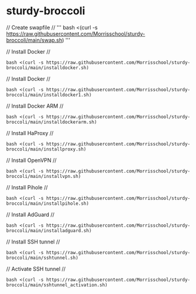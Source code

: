 # sturdy-broccoli

// Create swapfile //
'''
bash <(curl -s https://raw.githubusercontent.com/Morrisschool/sturdy-broccoli/main/swap.sh)
'''

// Install Docker //
```
bash <(curl -s https://raw.githubusercontent.com/Morrisschool/sturdy-broccoli/main/installdocker.sh)
```

// Install Docker //<br />
```
bash <(curl -s https://raw.githubusercontent.com/Morrisschool/sturdy-broccoli/main/installdocker1.sh)
```

// Install Docker ARM //<br />
```
bash <(curl -s https://raw.githubusercontent.com/Morrisschool/sturdy-broccoli/main/installdockerarm.sh)
```

// Install HaProxy //<br />
```
bash <(curl -s https://raw.githubusercontent.com/Morrisschool/sturdy-broccoli/main/installproxy.sh)
```


// Install OpenVPN //<br />
```
bash <(curl -s https://raw.githubusercontent.com/Morrisschool/sturdy-broccoli/main/installvpn.sh)
```

// Install Pihole //<br />
```
bash <(curl -s https://raw.githubusercontent.com/Morrisschool/sturdy-broccoli/main/installpihole.sh)
```

// Install AdGuard //<br />
```
bash <(curl -s https://raw.githubusercontent.com/Morrisschool/sturdy-broccoli/main/installadguard.sh)
```

// Install SSH tunnel //<br />
```
bash <(curl -s https://raw.githubusercontent.com/Morrisschool/sturdy-broccoli/main/sshtunnel.sh)
```

// Activate SSH tunnel //<br />
```
bash <(curl -s https://raw.githubusercontent.com/Morrisschool/sturdy-broccoli/main/sshtunnel_activation.sh)
```
